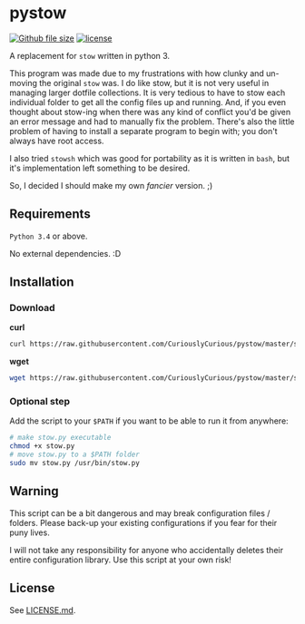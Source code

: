 # pystow
[![Github file size](https://img.shields.io/github/size/webcaetano/craft/build/phaser-craft.min.js.svg)]() [![license](https://img.shields.io/github/license/mashape/apistatus.svg)]()

A replacement for `stow` written in python 3.

This program was made due to my frustrations with how clunky and un-moving the original `stow` was. I do like stow, but it is not very useful in managing larger dotfile collections. It is very tedious to have to stow each individual folder to get all the config files up and running. And, if you even thought about stow-ing when there was any kind of conflict you'd be given an error message and had to manually fix the problem. There's also the little problem of having to install a separate program to begin with; you don't always have root access.

I also tried `stowsh` which was good for portability as it is written in `bash`, but it's implementation left something to be desired.

So, I decided I should make my own *fancier* version. ;)

## Requirements
`Python 3.4` or above.

No external dependencies. :D

## Installation

### Download
**curl**
```sh
curl https://raw.githubusercontent.com/CuriouslyCurious/pystow/master/stow.py --output stow.py
```

**wget**
```sh
wget https://raw.githubusercontent.com/CuriouslyCurious/pystow/master/stow.py
```

### Optional step
Add the script to your `$PATH` if you want to be able to run it from anywhere:
```sh
# make stow.py executable
chmod +x stow.py
# move stow.py to a $PATH folder
sudo mv stow.py /usr/bin/stow.py
```

## Warning
This script can be a bit dangerous and may break configuration files / folders. Please back-up your existing configurations if you fear for their puny lives.

I will not take any responsibility for anyone who accidentally deletes their entire configuration library. Use this script at your own risk!

## License
See [LICENSE.md](LICENSE.md).

